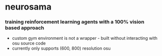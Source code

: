 # neurosama

### training reinforcement learning agents with a 100% vision based approach 
* custom gym environment is not a wrapper - built without interacting with osu source code
* currently only supports (600, 800) resolution osu
